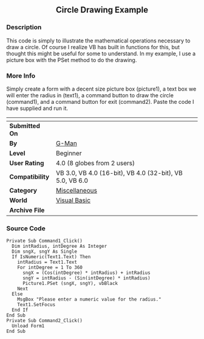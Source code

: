 ﻿<div align="center">

## Circle Drawing Example


</div>

### Description

This code is simply to illustrate the mathematical operations necessary to draw a circle. Of course I realize VB has built in functions for this, but thought this might be useful for some to understand. In my example, I use a picture box with the PSet method to do the drawing.
 
### More Info
 
Simply create a form with a decent size picture box (picture1), a text box we will enter the radius in (text1), a command button to draw the circle (command1), and a command button for exit (command2). Paste the code I have supplied and run it.


<span>             |<span>
---                |---
**Submitted On**   |
**By**             |[G\-Man](https://github.com/Planet-Source-Code/PSCIndex/blob/master/ByAuthor/g-man.md)
**Level**          |Beginner
**User Rating**    |4.0 (8 globes from 2 users)
**Compatibility**  |VB 3\.0, VB 4\.0 \(16\-bit\), VB 4\.0 \(32\-bit\), VB 5\.0, VB 6\.0
**Category**       |[Miscellaneous](https://github.com/Planet-Source-Code/PSCIndex/blob/master/ByCategory/miscellaneous__1-1.md)
**World**          |[Visual Basic](https://github.com/Planet-Source-Code/PSCIndex/blob/master/ByWorld/visual-basic.md)
**Archive File**   |[](https://github.com/Planet-Source-Code/g-man-circle-drawing-example__1-13613/archive/master.zip)





### Source Code

```
Private Sub Command1_Click()
  Dim intRadius, intDegree As Integer
  Dim sngX, sngY As Single
  If IsNumeric(Text1.Text) Then
    intRadius = Text1.Text
    For intDegree = 1 To 360
      sngX = (Cos(intDegree) * intRadius) + intRadius
      sngY = intRadius - (Sin(intDegree) * intRadius)
      Picture1.PSet (sngX, sngY), vbBlack
    Next
  Else
    MsgBox "Please enter a numeric value for the radius."
    Text1.SetFocus
  End If
End Sub
Private Sub Command2_Click()
  Unload Form1
End Sub
```

